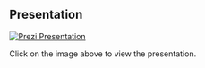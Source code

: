 ## Presentation

[![Prezi Presentation](https://prezi.com/favicon.ico)](https://prezi.com/view/IYvQLp89uDhpr6Q23RjF/)

Click on the image above to view the presentation.
